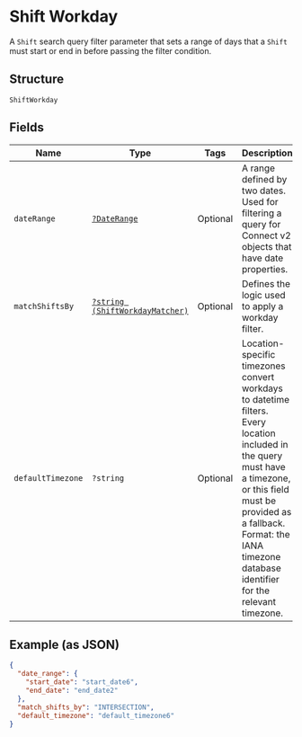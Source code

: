 
# Shift Workday

A `Shift` search query filter parameter that sets a range of days that
a `Shift` must start or end in before passing the filter condition.

## Structure

`ShiftWorkday`

## Fields

| Name | Type | Tags | Description | Getter | Setter |
|  --- | --- | --- | --- | --- | --- |
| `dateRange` | [`?DateRange`](/doc/models/date-range.md) | Optional | A range defined by two dates. Used for filtering a query for Connect v2<br>objects that have date properties. | getDateRange(): ?DateRange | setDateRange(?DateRange dateRange): void |
| `matchShiftsBy` | [`?string (ShiftWorkdayMatcher)`](/doc/models/shift-workday-matcher.md) | Optional | Defines the logic used to apply a workday filter. | getMatchShiftsBy(): ?string | setMatchShiftsBy(?string matchShiftsBy): void |
| `defaultTimezone` | `?string` | Optional | Location-specific timezones convert workdays to datetime filters.<br>Every location included in the query must have a timezone, or this field<br>must be provided as a fallback. Format: the IANA timezone database<br>identifier for the relevant timezone. | getDefaultTimezone(): ?string | setDefaultTimezone(?string defaultTimezone): void |

## Example (as JSON)

```json
{
  "date_range": {
    "start_date": "start_date6",
    "end_date": "end_date2"
  },
  "match_shifts_by": "INTERSECTION",
  "default_timezone": "default_timezone6"
}
```

